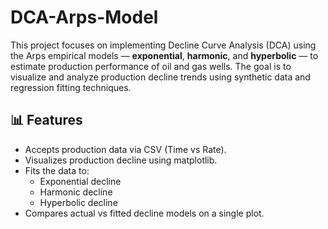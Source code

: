 # DCA-Arps-Model
This project focuses on implementing Decline Curve Analysis (DCA) using the Arps empirical models — **exponential**, **harmonic**, and **hyperbolic** — to estimate production performance of oil and gas wells. The goal is to visualize and analyze production decline trends using synthetic data and regression fitting techniques.

## 📊 Features

- Accepts production data via CSV (Time vs Rate).
- Visualizes production decline using matplotlib.
- Fits the data to:
  - Exponential decline
  - Harmonic decline
  - Hyperbolic decline
- Compares actual vs fitted decline models on a single plot.

